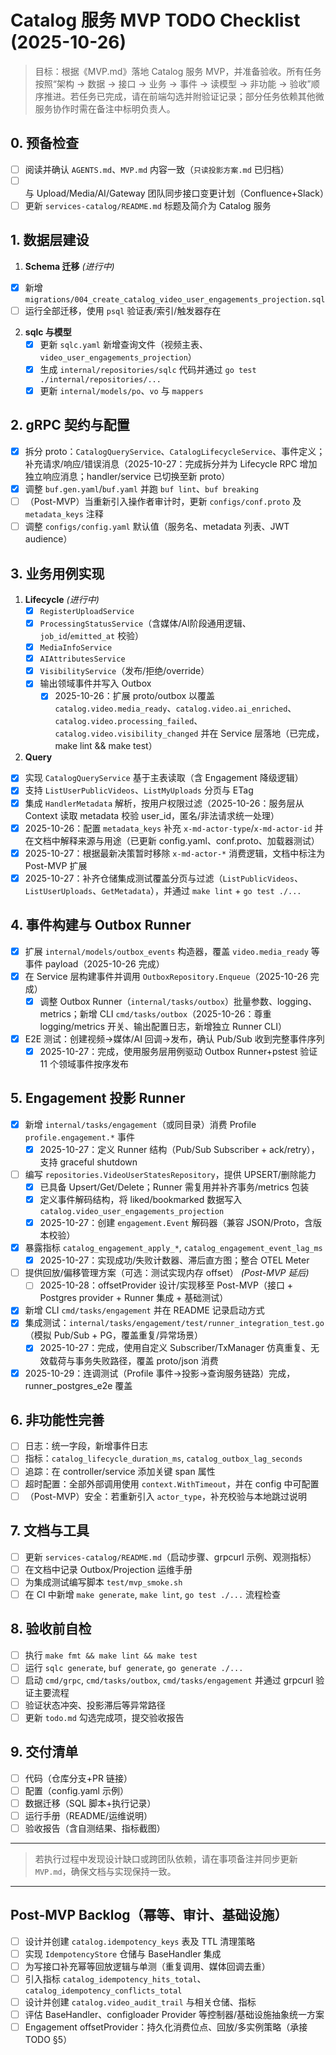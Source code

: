 # Catalog 服务 MVP TODO Checklist (2025-10-26)

> 目标：根据《MVP.md》落地 Catalog 服务 MVP，并准备验收。所有任务按照“架构 → 数据 → 接口 → 业务 → 事件 → 读模型 → 非功能 → 验收”顺序推进。若任务已完成，请在前端勾选并附验证记录；部分任务依赖其他微服务协作时需在备注中标明负责人。

## 0. 预备检查
- [ ] 阅读并确认 `AGENTS.md`、`MVP.md` 内容一致（`只读投影方案.md` 已归档）
- [ ] 与 Upload/Media/AI/Gateway 团队同步接口变更计划（Confluence+Slack）
- [ ] 更新 `services-catalog/README.md` 标题及简介为 Catalog 服务

## 1. 数据层建设
1. **Schema 迁移** *(进行中)*
  - [x] 新增 `migrations/004_create_catalog_video_user_engagements_projection.sql`
   - [ ] 运行全部迁移，使用 `psql` 验证表/索引/触发器存在
2. **sqlc 与模型**
   - [x] 更新 `sqlc.yaml` 新增查询文件（视频主表、`video_user_engagements_projection`）
   - [x] 生成 `internal/repositories/sqlc` 代码并通过 `go test ./internal/repositories/...`
   - [x] 更新 `internal/models/po`、`vo` 与 `mappers`

## 2. gRPC 契约与配置
- [x] 拆分 proto：`CatalogQueryService`、`CatalogLifecycleService`、事件定义；补充请求/响应/错误消息（2025-10-27：完成拆分并为 Lifecycle RPC 增加独立响应消息；handler/service 已切换至新 proto）
- [x] 调整 `buf.gen.yaml`/`buf.yaml` 并跑 `buf lint`、`buf breaking`
- [ ] （Post-MVP）当重新引入操作者审计时，更新 `configs/conf.proto` 及 `metadata_keys` 注释
- [ ] 调整 `configs/config.yaml` 默认值（服务名、metadata 列表、JWT audience）

## 3. 业务用例实现
1. **Lifecycle** *(进行中)*
   - [x] `RegisterUploadService`
   - [x] `ProcessingStatusService`（含媒体/AI阶段通用逻辑、`job_id`/`emitted_at` 校验）
   - [x] `MediaInfoService`
   - [x] `AIAttributesService`
   - [x] `VisibilityService`（发布/拒绝/override）
   - [x] 输出领域事件并写入 Outbox
     - [x] 2025-10-26：扩展 proto/outbox 以覆盖 `catalog.video.media_ready`、`catalog.video.ai_enriched`、`catalog.video.processing_failed`、`catalog.video.visibility_changed` 并在 Service 层落地（已完成，make lint && make test）
2. **Query**
 - [x] 实现 `CatalogQueryService` 基于主表读取（含 Engagement 降级逻辑）
  - [x] 支持 `ListUserPublicVideos`、`ListMyUploads` 分页与 ETag
  - [x] 集成 `HandlerMetadata` 解析，按用户权限过滤（2025-10-26：服务层从 Context 读取 metadata 校验 user_id，匿名/非法请求统一处理）
  - [x] 2025-10-26：配置 `metadata_keys` 补充 `x-md-actor-type`/`x-md-actor-id` 并在文档中解释来源与用途（已更新 config.yaml、conf.proto、加载器测试）
  - [x] 2025-10-27：根据最新决策暂时移除 `x-md-actor-*` 消费逻辑，文档中标注为 Post-MVP 扩展
  - [x] 2025-10-27：补齐仓储集成测试覆盖分页与过滤（`ListPublicVideos`、`ListUserUploads`、`GetMetadata`），并通过 `make lint` + `go test ./...`

## 4. 事件构建与 Outbox Runner
- [x] 扩展 `internal/models/outbox_events` 构造器，覆盖 `video.media_ready` 等事件 payload（2025-10-26 完成）
- [x] 在 Service 层构建事件并调用 `OutboxRepository.Enqueue`（2025-10-26 完成）
  - [x] 调整 Outbox Runner（`internal/tasks/outbox`）批量参数、logging、metrics；新增 CLI `cmd/tasks/outbox`（2025-10-26：尊重 logging/metrics 开关、输出配置日志，新增独立 Runner CLI）
- [x] E2E 测试：创建视频→媒体/AI 回调→发布，确认 Pub/Sub 收到完整事件序列
  - [x] 2025-10-27：完成，使用服务层用例驱动 Outbox Runner+pstest 验证 11 个领域事件按序发布

## 5. Engagement 投影 Runner
- [x] 新增 `internal/tasks/engagement`（或同目录）消费 Profile `profile.engagement.*` 事件
  - [x] 2025-10-27：定义 Runner 结构（Pub/Sub Subscriber + ack/retry），支持 graceful shutdown
- [ ] 编写 `repositories.VideoUserStatesRepository`，提供 UPSERT/删除能力
  - [x] 已具备 Upsert/Get/Delete；Runner 需复用并补齐事务/metrics 包装
  - [x] 定义事件解码结构，将 liked/bookmarked 数据写入 `catalog.video_user_engagements_projection`
  - [x] 2025-10-27：创建 `engagement.Event` 解码器（兼容 JSON/Proto，含版本校验）
- [x] 暴露指标 `catalog_engagement_apply_*`, `catalog_engagement_event_lag_ms`
  - [x] 2025-10-27：实现成功/失败计数器、滞后直方图；整合 OTEL Meter
- [ ] 提供回放/偏移管理方案（可选：测试实现内存 offset） *(Post-MVP 延后)*
  - [ ] 2025-10-28：offsetProvider 设计/实现移至 Post-MVP（接口 + Postgres provider + Runner 集成 + 基础测试）
- [x] 新增 CLI `cmd/tasks/engagement` 并在 README 记录启动方式
- [x] 集成测试：`internal/tasks/engagement/test/runner_integration_test.go`（模拟 Pub/Sub + PG，覆盖重复/异常场景）
  - [x] 2025-10-27：完成，使用自定义 Subscriber/TxManager 仿真重复、无效载荷与事务失败路径，覆盖 proto/json 消费
- [x] 2025-10-29：连调测试（Profile 事件→投影→查询服务链路）完成，runner_postgres_e2e 覆盖

## 6. 非功能性完善
- [ ] 日志：统一字段，新增事件日志
- [ ] 指标：`catalog_lifecycle_duration_ms`, `catalog_outbox_lag_seconds`
- [ ] 追踪：在 controller/service 添加关键 span 属性
- [ ] 超时配置：全部外部调用使用 `context.WithTimeout`，并在 config 中可配置
- [ ] （Post-MVP）安全：若重新引入 `actor_type`，补充校验与本地跳过说明

## 7. 文档与工具
- [ ] 更新 `services-catalog/README.md`（启动步骤、grpcurl 示例、观测指标）
- [ ] 在文档中记录 Outbox/Projection 运维手册
- [ ] 为集成测试编写脚本 `test/mvp_smoke.sh`
- [ ] 在 CI 中新增 `make generate`, `make lint`, `go test ./...` 流程检查

## 8. 验收前自检
- [ ] 执行 `make fmt && make lint && make test`
- [ ] 运行 `sqlc generate`, `buf generate`, `go generate ./...`
- [ ] 启动 `cmd/grpc`, `cmd/tasks/outbox`, `cmd/tasks/engagement` 并通过 grpcurl 验证主要流程
- [ ] 验证状态冲突、投影滞后等异常路径
- [ ] 更新 `todo.md` 勾选完成项，提交验收报告

## 9. 交付清单
- [ ] 代码（仓库分支+PR 链接）
- [ ] 配置（config.yaml 示例）
- [ ] 数据迁移（SQL 脚本+执行记录）
- [ ] 运行手册（README/运维说明）
- [ ] 验收报告（含自测结果、指标截图）

---

> 若执行过程中发现设计缺口或跨团队依赖，请在事项备注并同步更新 `MVP.md`，确保文档与实现保持一致。

---

## Post-MVP Backlog（幂等、审计、基础设施）
- [ ] 设计并创建 `catalog.idempotency_keys` 表及 TTL 清理策略
- [ ] 实现 `IdempotencyStore` 仓储与 BaseHandler 集成
- [ ] 为写接口补充幂等回放逻辑与单测（重复调用、媒体回调去重）
- [ ] 引入指标 `catalog_idempotency_hits_total`、`catalog_idempotency_conflicts_total`
- [ ] 设计并创建 `catalog.video_audit_trail` 与相关仓储、指标
- [ ] 评估 BaseHandler、configloader Provider 等控制器/基础设施抽象统一方案
- [ ] Engagement offsetProvider：持久化消费位点、回放/多实例策略（承接 TODO §5）
